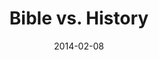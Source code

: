 ---
layout: message
category: message
series: "Heavyweights 2"
title: "Bible vs. History"
date: 2014-02-08
audio-description: "Is the Bible a true source of history?"
audio: "http://www.crossroads.net/players/media/hq/heavyweights2_wk01.mp3"
audio-title: "Bible vs. History"
audio-duration: "50:44"
program-description: "Program WK1 - HeavyWeights2"
program: "http://www.crossroads.net/players/media/hq/02_08-09_14Program_LO.pdf"
program-title: "Bible vs. History"
video-description: "Is the Bible a true source of history?"
video-title: "Bible vs. History"
video: "https://s3.amazonaws.com/crossroadsvideomessages/heavyweights2_wk01.mp4"
video-poster: "https://www.crossroads.net/uploadedfiles/heavyweights2_wk01_still.jpg"
---